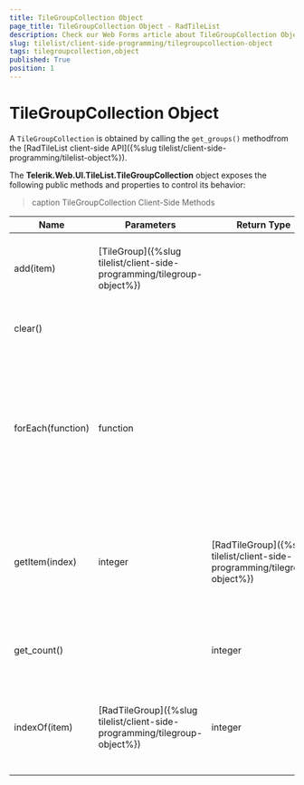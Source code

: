```yaml
---
title: TileGroupCollection Object
page_title: TileGroupCollection Object - RadTileList
description: Check our Web Forms article about TileGroupCollection Object.
slug: tilelist/client-side-programming/tilegroupcollection-object
tags: tilegroupcollection,object
published: True
position: 1
---
```


# TileGroupCollection Object





A `TileGroupCollection` is obtained by calling the `get_groups()` methodfrom the [RadTileList client-side API]({%slug tilelist/client-side-programming/tilelist-object%}).

The **Telerik.Web.UI.TileList.TileGroupCollection** object exposes the following public methods and properties to control its behavior:


>caption TileGroupCollection Client-Side Methods

| Name | Parameters | Return Type | Description |
| ------ | ------ | ------ | ------ |
|add(item)|[TileGroup]({%slug tilelist/client-side-programming/tilegroup-object%})||Adds the group passed as a parameter to the collection.|
|clear()|||Clears the tile groups in the RadTileList.|
|forEach(function)|function||Executes the passed function for each group in the collection, while passing the given group as an argument to the said function.|
|getItem(index)|integer|[RadTileGroup]({%slug tilelist/client-side-programming/tilegroup-object%})|Returns group at the passed index in the collectoin returned by the get_groups RadTileList method.|
|get_count()||integer|Returns the number of tile groups in the RadTileList|
|indexOf(item)|[RadTileGroup]({%slug tilelist/client-side-programming/tilegroup-object%})|integer|Returns the index of the group passed as a parameter. Returns -1 if there is no match.|
